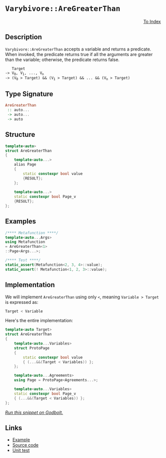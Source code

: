 <!-- Copyright 2024 Feng Mofan
SPDX-License-Identifier: Apache-2.0 -->

# `Varybivore::AreGreaterThan`

<p style='text-align: right;'><a href="../../../facilities/metafunctions.md#varybivore-are-greater-than">To Index</a></p>

## Description

`Varybivore::AreGreaterThan` accepts a variable and returns a predicate.
When invoked, the predicate returns true if all the arguments are greater than the variable;
otherwise, the predicate returns false.

<pre><code>   Target
-> V<sub>0</sub>, V<sub>1</sub>, ..., V<sub>n</sub>
-> (V<sub>0</sub> &gt; Target) && (V<sub>1</sub> &gt; Target) && ... && (V<sub>n</sub> &gt; Target)</code></pre>

## Type Signature

```Haskell
AreGreaterThan
 :: auto...
 -> auto...
 -> auto
```

## Structure

```C++
template<auto>
struct AreGreaterThan
{
    template<auto...>
    alias Page
    {
        static constexpr bool value
        {RESULT};
    };
    
    template<auto...>
    static constexpr bool Page_v
    {RESULT};
};
```

## Examples

```C++
/**** Metafunction ****/
template<auto...Args>
using Metafunction
= AreGreaterThan<1>
::Page<Args...>;

/**** Test ****/
static_assert(Metafunction<2, 3, 4>::value);
static_assert(! Metafunction<1, 2, 3>::value);
```

## Implementation

We will implement `AreGreaterThan` using only `<`, meaning <code>Variable > Target</code> is expressed as:

```C++
Target < Variable
```

Here's the entire implementation:

```C++
template<auto Target>
struct AreGreaterThan
{
    template<auto...Variables>
    struct ProtoPage
    {
        static constexpr bool value
        { (...&&(Target < Variables)) };
    };

    template<auto...Agreements>
    using Page = ProtoPage<Agreements...>;

    template<auto...Variables>
    static constexpr bool Page_v
    { (...&&(Target < Variables)) };
};
```

[*Run this snippet on Godbolt.*](https://godbolt.org/#z:OYLghAFBqd5QCxAYwPYBMCmBRdBLAF1QCcAaPECAMzwBtMA7AQwFtMQByARg9KtQYEAysib0QXACx8BBAKoBnTAAUAHpwAMvAFYTStJg1DIApACYAQuYukl9ZATwDKjdAGFUtAK4sGISQDspK4AMngMmAByPgBGmMQgAMwArKQADqgKhE4MHt6%2B/kEZWY4CYRHRLHEJKbaY9qUMQgRMxAR5Pn6BdQ05za0E5VGx8UmpCi1tHQXdEwNDldVjAJS2qF7EyOwcAPQAVAeHR8cnhzsmGgCC%2B4cA1ACSLGn0bIJMjbdH51c3p3%2Bn30uF0uBEwTwMoJMiTcTC8RFuABVWsBMAQodhgRNiF4HLdLsRMABxAnveIIhCGYEmAJWK63em3UHg0lQmFw1AAOi5ADVWngmDF6Ap0cCGbcsTiCLdlMRUERlEwUaKGdTaZcxWK5o5kLc0AwJphVGliLcYqhPLcAG5iLyYZUa26q24QLkc8wANg9ECRxBRUtZt15xH5gswCmWy0dAQAIlC1WLqbHEmr7Yywc8WdDYURXZdgASwYwCMLEhi6QyvFkjNLFZhHYlo9LZfLa6y8wXXsXXSLk1Ty/SmRnIVn2a6gyGhSL%2B%2BKWtrdQIDUaTWaLQqUQB9S2pp0urker0%2Bv31tyBvkCoURqNJlMxuN967/P6A357W7YVSsZ51r7Al%2BPs73i%2BtwALKokwVBeAwDg5J8AFXIOEJ2iOOZcviwAlmWlyVuEwAgWBEFQY0VINniBLEpgpLEOSlLQlwU6XCAIBrkhbhoQo3alneVy/kciJhlKP5XFqeDIOuTAKEobQQKBLQEdBAismYpC3IkymSOijHWt4mDLFxlzCaJ4mSQQEBgGAeGyZB8kMKyXDKUpKkaSAWm2rpyYcKstCcMkvB%2BBwWikKgnBuNY1jiusmx1uYiQ8KQBCaB5qwANYgMkkgchoAAcZhmAAnLlXDJFlmVcAEATSF5HCSLwLASBoGikH5AVBRwvAKCADXxf5HmkHAsAwIgIDrAQaRwuQlBoE8dDxJErDbKomXugAtO6ki3MAyA6lIHJmLwmD4EQwboHo/CCCIYjsFIMiCIoKjqN1pC6HZADuxBMGknA8J53m%2BQlgWcAA8nCo1SqgVC3Aty2retm23NtZjOh4U30Ca0VcMsvBdVoqwQEgk1pNNZAUBA%2BOEyAwBSEpNC0KCxDtRAMR/TE4StAAnp9vDM8wxCswDMTaJgDgc6Qk2dgDDC0OzD1YDEXjADCtC0O13C8FgLCGMA4jS3gBLQZaYZ/YagtwtssXhKClUBbQeAxG9PMeFgf0EMGtUq6Q%2BvEGaSjRmCGvW0YCWrFQBjodyeCYM9ANpIwwuncIojiFdce3Wof1PfoGsoKFlj6Db7WQKsqBpI0ytLRM6BQtGpiWNYZjNR7R0GwXPSC40LgMO4nidHooThMMVSjHZxTZAI0x%2BEPmQjwwCwjAkdl2K3fSTO0XcFPP9SLwI/RtDPA9z7Yy9j3ocw733iyD6sCgRVsEjfRwPmNX9LUQ4tK1rRtW3pQjEC4IQJCOmYGKGM4qB1WAgCiWAEgQGSv4RIHJcqJHKhoSQZhJDunqskd0uV9CcGqqQWqMUOTui4O6TKuUSrujSoVBB7pH4PRam1DqIDuo4wGrjIawMxrE1JijWabBOCtBYJaAIS0mC6gMNWLguUORcAyntA6JA8DHTsnHc6idpDJyUKnB6uglKvXehzO%2BD8mq8BakDEacJbhgxflDNayAJG4SkTIjKiNUDI3iAAxIZhgFYx6uwnh8RxokzcQTFGKAHFSK4A1amtN6aMwelzNmwtEk8z5gLIWbtRZFnFpLP6Ms5YKyVsLNWfttgBXwLrRw%2BtlYBSNsgE2wtzb1D%2BtbW2bMHZlMxi7YWHsvaYB9urIw/tQAsL4CHBQYcI5Rxjm7VRCdLoaNkCne6AVdEZwDtXKwOdWn52gYFYuORS7l0rps2u9d4iN12ZfDe1l26d3yOPYIHdd5LAniUHIR83lTxeYPFu1lt4rwecfG5jQAU/P3ifQF3d57L3BbfNYGwb7oxwffX69DOA2LfuIjWcNpGyI0M6X%2Bh1PHo0xqA0g4CmCQMoHfPBBDpHIICMkXKZVEgoLQZIOyJj/qtVsEw3xrD4DsOGiDIJATiB8O2II6GLAFCWh1JaJxiEJjyL/kdE6sg1ELOuvILRKydBJFIPoj6KsjFouaoDThoNwaqBlXKhVSrSQTFce41GgDEg%2BMDr1PGITCZit9WE%2BVaQ0ibikeuZVBB1y2o0XQWJlB4kBRSVLWKSa0mt2FlkwQOSpblMwLLeWYgiluxKUMzppAKmL2qYbVQxtQSNMEM0h6rS7asw6U7bpbtemZH6b7IZOEvXB0VBM8Okdo5%2BVinMi6EhFk3T1WnQ1Dis4122XneAhcDkLk4DscuS6tkWDrqYhuSim57IXrciArhPlPPQHCr5jQr3D0aLev5oLD6r0eWe198wz6z2Pm%2BoFMLv0VF/ciq%2BiLLpmroRajgEM7XyqtI60Ezqf4KLdUAslLCwEQNGHsyqdKQB5Q5IkFIRVOX1WIwEUhUHTGcEYZ1clKVJDJHgaVAI9VMqSAKlwbKZhaGVUSOamjvKBV312tRnlGHsarA9lkZwkggA%3D%3D)

## Links

- [Example](../../../code/facilities/metafunctions/varybivore/are_greater_than/implementation.hpp)
- [Source code](../../../../conceptrodon/varybivore/are_greater_than.hpp)
- [Unit test](../../../../tests/unit/metafunctions/varybivore/are_greater_than.test.hpp)
